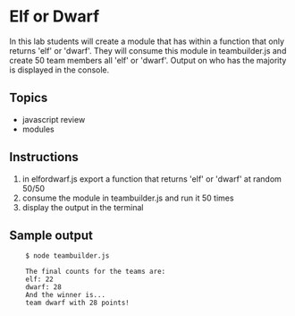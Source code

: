 Elf or Dwarf
============
In this lab students will create a module that has within a function that only returns 'elf' or 'dwarf'.  They
will consume this module in teambuilder.js and create 50 team members all 'elf' or 'dwarf'.  Output on who has the
majority is displayed in the console.

Topics
------
* javascript review
* modules


Instructions
------------
1. in elfordwarf.js export a function that returns 'elf' or 'dwarf' at random 50/50
2. consume the module in teambuilder.js and run it 50 times
3. display the output in the terminal

Sample output
-------------

```
    $ node teambuilder.js

    The final counts for the teams are:
    elf: 22
    dwarf: 28
    And the winner is...
    team dwarf with 28 points!

```